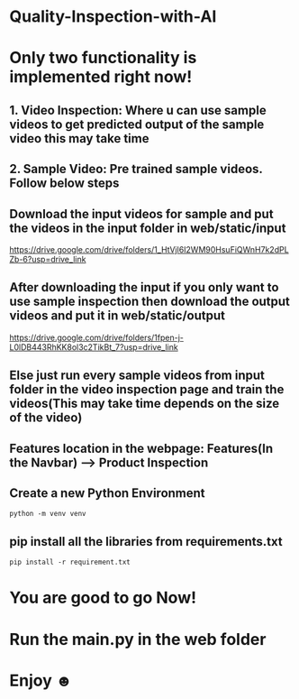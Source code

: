 # Quality-Inspection-with-AI
 
# Only two functionality is implemented right now!

## 1. Video Inspection: Where u can use sample videos to get predicted output of the sample video this may take time
## 2. Sample Video: Pre trained sample videos. Follow below steps

## Download the input videos for sample and put the videos in the input folder in web/static/input
https://drive.google.com/drive/folders/1_HtVjl6I2WM90HsuFiQWnH7k2dPLZb-6?usp=drive_link

## After downloading the input if you only want to use sample inspection then download the output videos and put it in web/static/output
https://drive.google.com/drive/folders/1fpen-j-L0lDB443RhKK8ol3c2TikBt_7?usp=drive_link

## Else just run every sample videos from input folder in the video inspection page and train the videos(This may take time depends on the size of the video)

## Features location in the webpage: Features(In the Navbar) --> Product Inspection

## Create a new Python Environment
```
python -m venv venv
```

## pip install all the libraries from requirements.txt
```
pip install -r requirement.txt
```

# You are good to go Now!

# Run the main.py in the web folder

# Enjoy ☻
